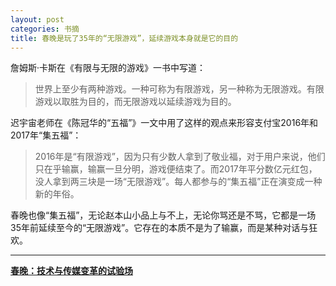 ```yaml
---
layout: post
categories: 书摘
title: 春晚是玩了35年的“无限游戏”，延续游戏本身就是它的目的
---
```


詹姆斯·卡斯在《有限与无限的游戏》一书中写道：

>世界上至少有两种游戏。一种可称为有限游戏，另一种称为无限游戏。有限游戏以取胜为目的，而无限游戏以延续游戏为目的。

迟宇宙老师在《陈冠华的“五福”》一文中用了这样的观点来形容支付宝2016年和2017年“集五福”：

>2016年是“有限游戏”，因为只有少数人拿到了敬业福，对于用户来说，他们只在乎输赢，输赢一旦分明，游戏便结束了。而2017年平分数亿元红包，没人拿到两三块是一场“无限游戏”。每人都参与的“集五福”正在演变成一种新的年俗。

春晚也像“集五福”，无论赵本山小品上与不上，无论你骂还是不骂，它都是一场35年前延续至今的“无限游戏”。它存在的本质不是为了输赢，而是某种对话与狂欢。

---

**[春晚：技术与传媒变革的试验场](https://mp.weixin.qq.com/s/GkJR_UI_3LD71fAcWWTKbw)**
